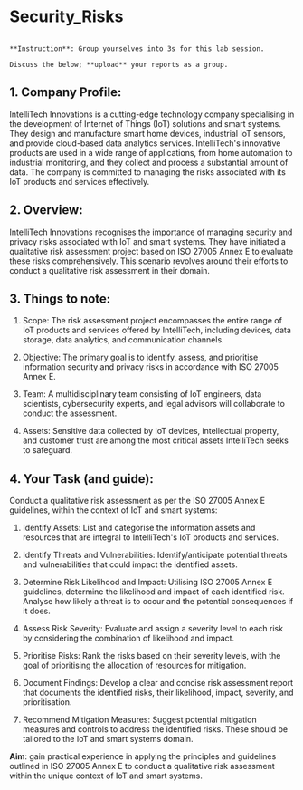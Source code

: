# Security_Risks

~~~admonish information

**Instruction**: Group yourselves into 3s for this lab session. 

Discuss the below; **upload** your reports as a group.

~~~

## 1. Company Profile:

IntelliTech Innovations is a cutting-edge technology company specialising in the development of Internet of Things (IoT) solutions and smart systems. They design and manufacture smart home devices, industrial 
IoT sensors, and provide cloud-based data analytics services. IntelliTech's innovative products are used in a wide range of applications, from home automation to industrial monitoring, and they collect and process a substantial amount of data. The company is committed to managing the risks associated with its IoT products and services effectively. 

## 2. Overview: 

IntelliTech Innovations recognises the importance of managing security and privacy risks associated with IoT and smart systems. They have initiated a qualitative risk assessment project based on ISO 27005 Annex  E to evaluate these risks comprehensively. This scenario revolves around their efforts to conduct a qualitative risk assessment in their domain.

## 3. Things to note: 

1. Scope: The risk assessment project encompasses the entire range of IoT products and services offered 
by IntelliTech, including devices, data storage, data analytics, and communication channels. 

2. Objective: The primary goal is to identify, assess, and prioritise information security and privacy risks in 
accordance with ISO 27005 Annex E. 

3. Team: A multidisciplinary team consisting of IoT engineers, data scientists, cybersecurity experts, and 
legal advisors will collaborate to conduct the assessment. 

4. Assets: Sensitive data collected by IoT devices, intellectual property, and customer trust are among the 
most critical assets IntelliTech seeks to safeguard. 


## 4. Your Task (and guide): 

Conduct a qualitative risk assessment as per the ISO 27005 Annex E guidelines, within the context of IoT 
and smart systems: 

1. Identify Assets: List and categorise the information assets and resources that are integral to IntelliTech's IoT products and services.

2. Identify Threats and Vulnerabilities: Identify/anticipate potential threats and vulnerabilities that could impact the identified assets. 
   
3. Determine Risk Likelihood and Impact: Utilising ISO 27005 Annex E guidelines, determine the likelihood and impact of each identified risk. Analyse how likely a threat is to occur and the potential consequences if it does. 

4. Assess Risk Severity: Evaluate and assign a severity level to each risk by considering the combination of  likelihood and impact. 

5. Prioritise Risks: Rank the risks based on their severity levels, with the goal of prioritising the allocation of resources for mitigation. 

6. Document Findings: Develop a clear and concise risk assessment report that documents the identified risks, their likelihood, impact, severity, and prioritisation. 

7. Recommend Mitigation Measures: Suggest potential mitigation measures and controls to address the identified risks. These should be tailored to the IoT and smart systems domain.


**Aim**: gain practical experience in applying the principles and guidelines outlined in ISO 27005 Annex E to conduct a qualitative risk assessment within the unique context of IoT and smart systems. 